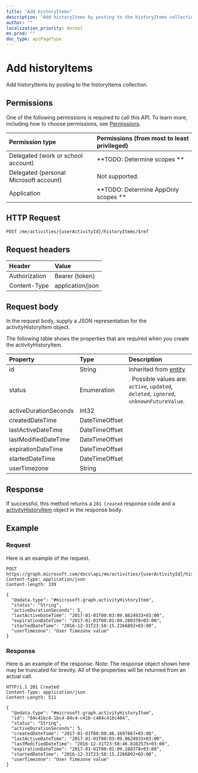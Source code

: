 ```yaml
---
title: "Add historyItems"
description: "Add historyItems by posting to the historyItems collection."
author: ""
localization_priority: Normal
ms.prod: ""
doc_type: apiPageType
---
```


# Add historyItems

Add historyItems by posting to the historyItems collection.

## Permissions
One of the following permissions is required to call this API. To learn more, including how to choose permissions, see [Permissions](/concepts/permissions-reference.md).

|Permission type|Permissions (from most to least privileged)|
|:---|:---|
|Delegated (work or school account)|**TODO: Determine scopes **|
|Delegated (personal Microsoft account)|Not supported.|
|Application|**TODO: Determine AppOnly scopes **|

## HTTP Request
<!-- {
  "blockType": "ignored"
}
-->
``` http
POST /me/activities/{userActivityId}/historyItems/$ref
```

## Request headers
|Header|Value|
|:---|:---|
|Authorization|Bearer {token}|
|Content-Type|application/json|

## Request body
In the request body, supply a JSON representation for the activityHistoryItem object.

The following table shows the properties that are required when you create the activityHistoryItem.

|Property|Type|Description|
|:---|:---|:---|
|id|String| Inherited from [entity](../resources/entity.md)|
|status|Enumeration|. Possible values are: `active`, `updated`, `deleted`, `ignored`, `unknownFutureValue`.|
|activeDurationSeconds|Int32||
|createdDateTime|DateTimeOffset||
|lastActiveDateTime|DateTimeOffset||
|lastModifiedDateTime|DateTimeOffset||
|expirationDateTime|DateTimeOffset||
|startedDateTime|DateTimeOffset||
|userTimezone|String||



## Response
If successful, this method returns a `201 Created` response code and a [activityHistoryItem](../resources/activityhistoryitem.md) object in the response body.

## Example

### Request
Here is an example of the request.
<!-- {
  "blockType": "request",
  "name": "create_activityhistoryitem_from_"
}
-->
``` http
POST https://graph.microsoft.com/docs\api/me/activities/{userActivityId}/historyItems
Content-type: application/json
Content-length: 339

{
  "@odata.type": "#microsoft.graph.activityHistoryItem",
  "status": "String",
  "activeDurationSeconds": 5,
  "lastActiveDateTime": "2017-01-01T00:03:09.8624933+03:00",
  "expirationDateTime": "2017-01-01T00:01:09.280378+03:00",
  "startedDateTime": "2016-12-31T23:58:15.2266892+03:00",
  "userTimezone": "User Timezone value"
}
```

### Response
Here is an example of the response. Note: The response object shown here may be truncated for brevity. All of the properties will be returned from an actual call.
<!-- {
  "blockType": "response",
  "truncated": true,
  "@odata.type": "microsoft.graph.activityhistoryitem"
}
-->
``` http
HTTP/1.1 201 Created
Content-Type: application/json
Content-Length: 511

{
  "@odata.type": "#microsoft.graph.activityHistoryItem",
  "id": "84c41bc4-1bc4-84c4-c41b-c484c41bc484",
  "status": "String",
  "activeDurationSeconds": 5,
  "createdDateTime": "2017-01-01T00:00:46.1697867+03:00",
  "lastActiveDateTime": "2017-01-01T00:03:09.8624933+03:00",
  "lastModifiedDateTime": "2016-12-31T23:58:46.8102575+03:00",
  "expirationDateTime": "2017-01-01T00:01:09.280378+03:00",
  "startedDateTime": "2016-12-31T23:58:15.2266892+03:00",
  "userTimezone": "User Timezone value"
}
```

